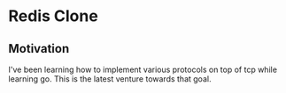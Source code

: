 # Redis Clone

## Motivation

I've been learning how to implement various protocols on top of tcp while learning go. This is the latest venture towards that goal.
